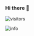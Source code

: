 ### Hi there 👋

![visitors](https://visitor-badge.glitch.me/badge?page_id=RMOlive)

![info](https://github-readme-stats.vercel.app/api?username=RMOlive&show_icons=true&count_private=true&hide=prs&theme=default_repocard)
